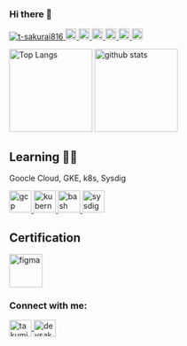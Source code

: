 ### Hi there 👋

<p class="badge" align="left">
  <a href="https://github.com/t-sakurai816/t-sakurai816/">
    <img src="https://komarev.com/ghpvc/?username=t-sakurai816" alt="t-sakurai816" />
  </a>
  <a href="https://github.com/t-sakurai816">
    <img height="20" src="https://img.shields.io/github/followers/t-sakurai816?label=follow&logo=github&style=flat" />
  </a>
  <a href="https://zenn.dev/t_sakurai">
    <img height="20" src="https://zenn.badge.nikaera.com/s/t_sakurai/likes" />
  </a>
  <a href="https://zenn.dev/t_sakurai">
    <img height="20" src="https://zenn.badge.nikaera.com/s/t_sakurai/followers" />
  </a>
  <a href="https://zenn.dev/t_sakurai">
    <img height="20" src="https://zenn.badge.nikaera.com/s/t_sakurai/articles" />
  </a>
  <a href="http://qiita.com/t-sakurai816">
    <img height="20" src="https://qiita-badge.apiapi.app/s/t-sakurai816/posts.svg" />
  </a>
  <a href="http://qiita.com/t-sakurai816">
    <img height="20" src="https://qiita-badge.apiapi.app/s/t-sakurai816/contributions.svg" />
  </a>
</p>

<p class="stats" align="left">
  <img alt="Top Langs" height="150px"
    src="https://github-readme-stats.vercel.app/api/top-langs/?username=t-sakurai816&layout=compact&count_private=true&show_icons=true&show_icons=true&theme=onedark" />
  <img alt="github stats" height="150px"
    src="https://github-readme-stats.vercel.app/api?username=t-sakurai816&count_private=true&show_icons=true&show_icons=true&theme=onedark" />
</p>

## Learning 👨‍💻

Goocle Cloud, GKE, k8s, Sysdig

<p align="left">
  <a href="https://cloud.google.com" target="_blank" rel="noreferrer">
    <img src="https://www.vectorlogo.zone/logos/google_cloud/google_cloud-icon.svg" alt="gcp" width="40" height="40"/>
  </a>
  <a href="https://kubernetes.io" target="_blank" rel="noreferrer">
    <img src="https://www.vectorlogo.zone/logos/kubernetes/kubernetes-icon.svg" alt="kubernetes" width="40" height="40"/>
  </a>
  <a href="https://www.gnu.org/software/bash/" target="_blank" rel="noreferrer">
    <img src="https://www.vectorlogo.zone/logos/gnu_bash/gnu_bash-icon.svg" alt="bash" width="40" height="40"/>
  </a>
  <a href="https://sysdig.com/" target="_blank">
    <img src="https://avatars.githubusercontent.com/u/5068817?s=200&v=4" alt="sysdig" width="40" height="40" />
  </a>

## Certification

<p align="left">
  <a href="https://www.credly.com/badges/a3d0d8c0-b6a4-4b0d-b8b7-fdb46442cad7/public_url" target="_blank">
    <img src="https://images.credly.com/size/680x680/images/0e284c3f-5164-4b21-8660-0d84737941bc/image.png" alt="figma" width="60" height="60"/>
  </a>
</p>

### Connect with me:

<p align="left">
  <a href="https://linkedin.com/in/takumi-sakurai-7a1377242" target="blank">
    <img align="center" src="https://raw.githubusercontent.com/rahuldkjain/github-profile-readme-generator/master/src/images/icons/Social/linked-in-alt.svg" alt="takumi-sakurai-7a1377242" height="30" width="40" />
  </a>
  <a href="https://twitter.com/devsaku" target="blank">
    <img align="center"
      src="https://raw.githubusercontent.com/rahuldkjain/github-profile-readme-generator/master/src/images/icons/Social/twitter.svg"
      alt="devsaku" height="30" width="40" />
  </a>
</p>

